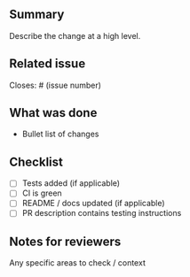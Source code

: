## Summary

Describe the change at a high level.

## Related issue

Closes: # (issue number)

## What was done

- Bullet list of changes

## Checklist

- [ ] Tests added (if applicable)
- [ ] CI is green
- [ ] README / docs updated (if applicable)
- [ ] PR description contains testing instructions

## Notes for reviewers

Any specific areas to check / context
